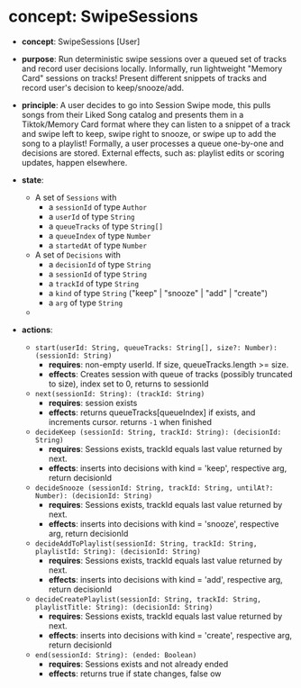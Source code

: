 # concept: SwipeSessions

*   **concept**: SwipeSessions [User]
*   **purpose**: Run deterministic swipe sessions over a queued set of tracks and record user decisions locally. Informally, run lightweight "Memory Card" sessions on tracks! Present different snippets of tracks and record user's decision to keep/snooze/add.
*   **principle**: A user decides to go into Session Swipe mode, this pulls songs from their Liked Song catalog and presents them in a Tiktok/Memory Card format where they can listen to a snippet of a track and swipe left to keep, swipe right to snooze, or swipe up to add the song to a playlist! Formally, a user processes a queue one-by-one and decisions are stored. External effects, such as: playlist edits or scoring updates, happen elsewhere.


*   **state**:
    *   A set of `Sessions` with
        *   a `sessionId` of type `Author`
        *   a `userId` of type `String`
        *   a `queueTracks` of type `String[]`
        *   a `queueIndex` of type `Number`
        *   a `startedAt` of type `Number`
    *   A set of `Decisions` with
        *   a `decisionId` of type `String`
        *   a `sessionId` of type `String`
        *   a `trackId` of type `String`
        *   a `kind` of type `String` ("keep" | "snooze" | "add" | "create")
        *   a `arg` of type `String`
    *  
*   **actions**:
    *   `start(userId: String, queueTracks: String[], size?: Number): (sessionId: String)`
        *   **requires**: non-empty userId. If size, queueTracks.length >= size.
        *   **effects**: Creates session with queue of tracks (possibly truncated to size), index set to 0, returns to sessionId
    *   `next(sessionId: String): (trackId: String)`
        *   **requires**: session exists
        *   **effects**: returns queueTracks[queueIndex] if exists, and increments cursor. returns `-1` when finished
    *   `decideKeep (sessionId: String, trackId: String): (decisionId: String)`
        *   **requires**: Sessions exists, trackId equals last value returned by next.
        *   **effects**: inserts into decisions with kind = 'keep', respective arg, return decisionId
    *   `decideSnooze (sessionId: String, trackId: String, untilAt?: Number): (decisionId: String)`
        *   **requires**: Sessions exists, trackId equals last value returned by next.
        *   **effects**: inserts into decisions with kind = 'snooze', respective arg, return decisionId
    *   `decideAddToPlaylist(sessionId: String, trackId: String, playlistId: String): (decisionId: String)`
        *   **requires**: Sessions exists, trackId equals last value returned by next.
        *   **effects**: inserts into decisions with kind = 'add', respective arg, return decisionId
    *   `decideCreatePlaylist(sessionId: String, trackId: String, playlistTitle: String): (decisionId: String)`
        *   **requires**: Sessions exists, trackId equals last value returned by next.
        *   **effects**: inserts into decisions with kind = 'create', respective arg, return decisionId
    *   `end(sessionId: String): (ended: Boolean)`
        *   **requires**: Sessions exists and not already ended
        *   **effects**: returns true if state changes, false ow
